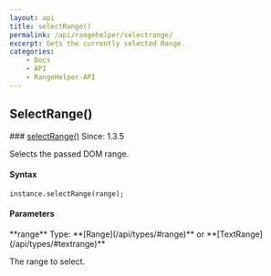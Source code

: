 ```yaml
---
layout: api
title: selectRange()
permalink: /api/rangehelper/selectrange/
excerpt: Gets the currently selected Range.
categories:
    - Docs
    - API
    - RangeHelper-API
---
```

## SelectRange()

<article class="api method" markdown="1">
### <a id="selectRange" href="#selectRange">selectRange()</a> <span class="since">Since: 1.3.5</span>

Selects the passed DOM range.


#### Syntax

	instance.selectRange(range);


#### Parameters
<div class="parameters">
<div class="parameter" markdown="1">
**range**  
Type: **[Range](/api/types/#range)** or **[TextRange](/api/types/#textrange)**

The range to select.
</div>
</div>
</article>
